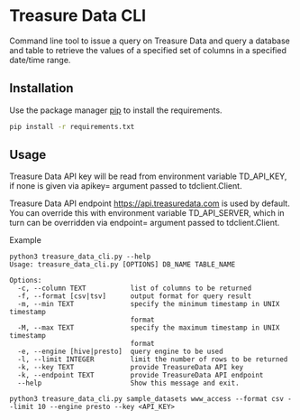 # Treasure Data CLI

Command line tool to issue a query on Treasure Data and query a database and table to retrieve the values of a specified set of columns in a specified date/time range.

## Installation

Use the package manager [pip](https://pip.pypa.io/en/stable/) to install the requirements.

```bash
pip install -r requirements.txt
```

## Usage

Treasure Data API key will be read from environment variable TD_API_KEY, if none is given via apikey= argument passed to tdclient.Client.

Treasure Data API endpoint https://api.treasuredata.com is used by default. You can override this with environment variable TD_API_SERVER, which in turn can be overridden via endpoint= argument passed to tdclient.Client.

Example
```
python3 treasure_data_cli.py --help
Usage: treasure_data_cli.py [OPTIONS] DB_NAME TABLE_NAME

Options:
  -c, --column TEXT           list of columns to be returned
  -f, --format [csv|tsv]      output format for query result
  -m, --min TEXT              specify the minimum timestamp in UNIX timestamp
                              format
  -M, --max TEXT              specify the maximum timestamp in UNIX timestamp
                              format
  -e, --engine [hive|presto]  query engine to be used
  -l, --limit INTEGER         limit the number of rows to be returned
  -k, --key TEXT              provide TreasureData API key
  -k, --endpoint TEXT         provide TreasureData API endpoint
  --help                      Show this message and exit.

python3 treasure_data_cli.py sample_datasets www_access --format csv --limit 10 --engine presto --key <API_KEY>
```

